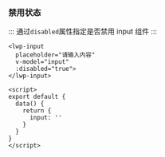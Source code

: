 ### 禁用状态
:::
通过`disabled`属性指定是否禁用 input 组件
:::
```
<lwp-input
  placeholder="请输入内容"
  v-model="input"
  :disabled="true">
</lwp-input>

<script>
export default {
  data() {
    return {
      input: ''
    }
  }
}
</script>
```